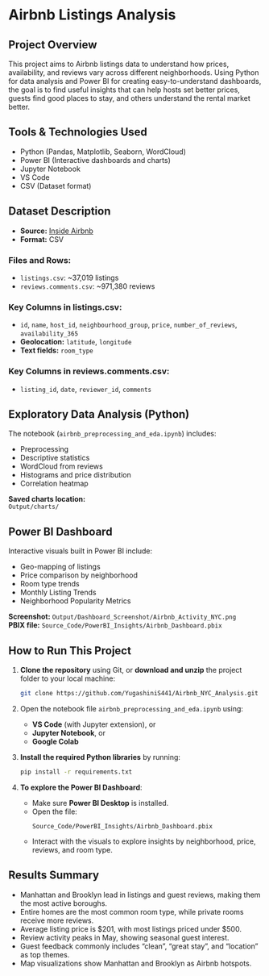 # Airbnb Listings Analysis

## Project Overview
This project aims to Airbnb listings data to understand how prices, availability, and reviews vary across different neighborhoods. Using Python for data analysis and Power BI for creating easy-to-understand dashboards, the goal is to find useful insights that can help hosts set better prices, guests find good places to stay, and others understand the rental market better.

## Tools & Technologies Used
- Python (Pandas, Matplotlib, Seaborn, WordCloud)  
- Power BI (Interactive dashboards and charts)  
- Jupyter Notebook  
- VS Code  
- CSV (Dataset format)  

## Dataset Description
- **Source:** [Inside Airbnb](https://insideairbnb.com/get-the-data/)  
- **Format:** CSV  

### Files and Rows:
- `listings.csv`: ~37,019 listings  
- `reviews.comments.csv`: ~971,380 reviews  

### Key Columns in listings.csv:
- `id`, `name`, `host_id`, `neighbourhood_group`, `price`, `number_of_reviews`, `availability_365`  
- **Geolocation:** `latitude`, `longitude`  
- **Text fields:** `room_type`  

### Key Columns in reviews.comments.csv:
- `listing_id`, `date`, `reviewer_id`, `comments`  

## Exploratory Data Analysis (Python)
The notebook (`airbnb_preprocessing_and_eda.ipynb`) includes:
- Preprocessing 
- Descriptive statistics  
- WordCloud from reviews  
- Histograms and price distribution  
- Correlation heatmap  

**Saved charts location:**  
`Output/charts/`

## Power BI Dashboard
Interactive visuals built in Power BI include:
-  Geo-mapping of listings  
-  Price comparison by neighborhood  
-  Room type trends  
-  Monthly Listing Trends 
-  Neighborhood Popularity Metrics

**Screenshot:** `Output/Dashboard_Screenshot/Airbnb_Activity_NYC.png`  
**PBIX file:** `Source_Code/PowerBI_Insights/Airbnb_Dashboard.pbix`

## How to Run This Project

1. **Clone the repository** using Git, or **download and unzip** the project folder to your local machine:
   ```bash
   git clone https://github.com/YugashiniS441/Airbnb_NYC_Analysis.git

2. Open the notebook file `airbnb_preprocessing_and_eda.ipynb` using:
   - **VS Code** (with Jupyter extension), or  
   - **Jupyter Notebook**, or  
   - **Google Colab**

3. **Install the required Python libraries** by running:
   ```bash
   pip install -r requirements.txt

4. **To explore the Power BI Dashboard**:
   - Make sure **Power BI Desktop** is installed.
   - Open the file:
     ```
     Source_Code/PowerBI_Insights/Airbnb_Dashboard.pbix
     ```
   - Interact with the visuals to explore insights by neighborhood, price, reviews, and room type.

## Results Summary
   - Manhattan and Brooklyn lead in listings and guest reviews, making them the most active boroughs.
   - Entire homes are the most common room type, while private rooms receive more reviews.
   - Average listing price is $201, with most listings priced under $500.
   - Review activity peaks in May, showing seasonal guest interest.
   - Guest feedback commonly includes “clean”, “great stay”, and “location” as top themes.
   - Map visualizations show Manhattan and Brooklyn as Airbnb hotspots.
